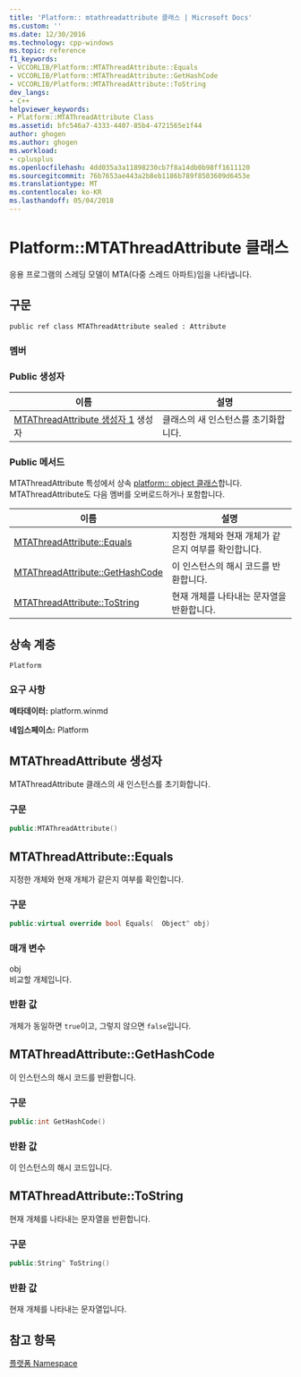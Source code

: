 ```yaml
---
title: 'Platform:: mtathreadattribute 클래스 | Microsoft Docs'
ms.custom: ''
ms.date: 12/30/2016
ms.technology: cpp-windows
ms.topic: reference
f1_keywords:
- VCCORLIB/Platform::MTAThreadAttribute::Equals
- VCCORLIB/Platform::MTAThreadAttribute::GetHashCode
- VCCORLIB/Platform::MTAThreadAttribute::ToString
dev_langs:
- C++
helpviewer_keywords:
- Platform::MTAThreadAttribute Class
ms.assetid: bfc546a7-4333-4407-85b4-4721565e1f44
author: ghogen
ms.author: ghogen
ms.workload:
- cplusplus
ms.openlocfilehash: 4dd035a3a11898230cb7f8a14db0b98ff1611120
ms.sourcegitcommit: 76b7653ae443a2b8eb1186b789f8503609d6453e
ms.translationtype: MT
ms.contentlocale: ko-KR
ms.lasthandoff: 05/04/2018
---
```

# <a name="platformmtathreadattribute-class"></a>Platform::MTAThreadAttribute 클래스
응용 프로그램의 스레딩 모델이 MTA(다중 스레드 아파트)임을 나타냅니다.  
  
## <a name="syntax"></a>구문  
  
```  
public ref class MTAThreadAttribute sealed : Attribute  
```  
  
### <a name="members"></a>멤버  
  
### <a name="public-constructors"></a>Public 생성자  
  
|이름|설명|  
|----------|-----------------|  
|[MTAThreadAttribute 생성자 1](#ctor) 생성자|클래스의 새 인스턴스를 초기화합니다.|  
  
### <a name="public-methods"></a>Public 메서드  
 MTAThreadAttribute 특성에서 상속 [platform:: object 클래스](../cppcx/platform-object-class.md)합니다. MTAThreadAttribute도 다음 멤버를 오버로드하거나 포함합니다.  
  
|이름|설명|  
|----------|-----------------|  
|[MTAThreadAttribute::Equals](#equals)|지정한 개체와 현재 개체가 같은지 여부를 확인합니다.|  
|[MTAThreadAttribute::GetHashCode](#gethashcode)|이 인스턴스의 해시 코드를 반환합니다.|  
|[MTAThreadAttribute::ToString](#tostring)|현재 개체를 나타내는 문자열을 반환합니다.|  
  
## <a name="inheritance-hierarchy"></a>상속 계층  
 `Platform`  
  
### <a name="requirements"></a>요구 사항  
 **메타데이터:** platform.winmd  
  
 **네임스페이스:** Platform  



## <a name="ctor"></a> MTAThreadAttribute 생성자
MTAThreadAttribute 클래스의 새 인스턴스를 초기화합니다.  
  
### <a name="syntax"></a>구문  
  
```cpp  
public:MTAThreadAttribute()  
```  
  


## <a name="equals"></a> MTAThreadAttribute::Equals
지정한 개체와 현재 개체가 같은지 여부를 확인합니다.  
  
### <a name="syntax"></a>구문  
  
```cpp  
public:virtual override bool Equals(  Object^ obj)  
```  
  
### <a name="parameters"></a>매개 변수  
 obj  
 비교할 개체입니다.  
  
### <a name="return-value"></a>반환 값  
 개체가 동일하면 `true`이고, 그렇지 않으면 `false`입니다.  
  


## <a name="gethashcode"></a> MTAThreadAttribute::GetHashCode
이 인스턴스의 해시 코드를 반환합니다.  
  
### <a name="syntax"></a>구문  
  
```cpp  
public:int GetHashCode()  
```  
  
### <a name="return-value"></a>반환 값  
 이 인스턴스의 해시 코드입니다.  
  


## <a name="tostring"></a> MTAThreadAttribute::ToString
현재 개체를 나타내는 문자열을 반환합니다.  
  
### <a name="syntax"></a>구문  
  
```cpp  
public:String^ ToString()  
```  
  
### <a name="return-value"></a>반환 값  
 현재 개체를 나타내는 문자열입니다.  
    
## <a name="see-also"></a>참고 항목  
 [플랫폼 Namespace](platform-namespace-c-cx.md)
